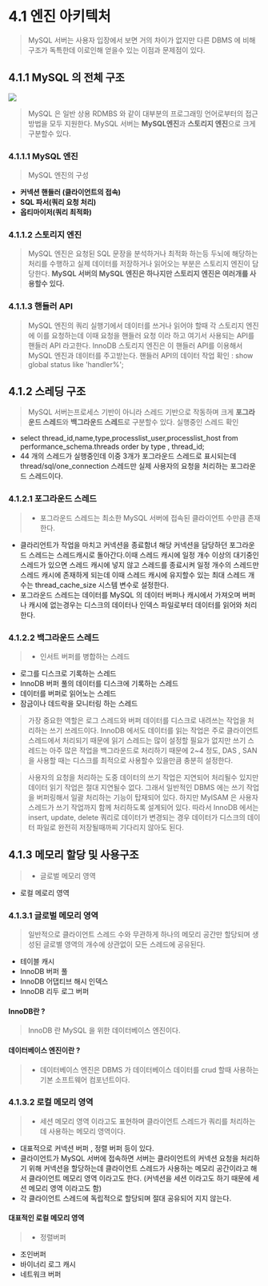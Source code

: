 # 4.1 엔진 아키텍처
>MySQL 서버는 사용자 입장에서 보면 거의 차이가 없지만 다른 DBMS 에 비해 구조가 독특한데 이로인해 얻을수 있는 이점과 문제점이 있다.

## 4.1.1 MySQL 의 전체 구조

![](https://velog.velcdn.com/images/cmong0516/post/307692bc-e760-4a81-b262-16880efb1112/image.png)

> MySQL 은 일반 상용 RDMBS 와 같이 대부분의 프로그래밍 언어로부터의 접근 방법을 모두 지원한다.
MySQL 서버는 **MySQL엔진**과 **스토리지 엔진**으로 크게 구분할수 있다.

### 4.1.1.1 MySQL 엔진
> MySQL 엔진의 구성
- **커넥션 핸들러 (클라이언트의 접속)**
- **SQL 파서(쿼리 요청 처리)**
- **옵티마이저(쿼리 최적화)**

### 4.1.1.2 스토리지 엔진
> MySQL 엔진은 요청된 SQL 문장을 분석하거나 최적화 하는등 두뇌에 해당하는 처리를 수행하고 실제 데이터를 저장하거나 읽어오는 부분은 스토리지 엔진이 담당한다.
**MySQL 서버의 MySQL 엔진은 하나지만 스토리지 엔진은 여러개를 사용할수 있다.**

### 4.1.1.3 핸들러 API
> MySQL 엔진의 쿼리 실행기에서 데이터를 쓰거나 읽어야 할때 각 스토리지 엔진에 이를 요청하는데 이때 요청을 핸들러 요청 이라 하고 여기서 사용되는 API를 핸들러 API 라고한다.
InnoDB 스토리지 엔진은 이 핸들러 API를 이용해서 MySQL 엔진과 데이터를 주고받는다.
핸들러 API의 데이터 작업 확인 : show global status like 'handler%';

## 4.1.2 스레딩 구조
> MySQL 서버는프로세스 기반이 아니라 스레드 기반으로 작동하며 크게 **포그라운드 스레드**와 **백그라운드 스레드**로 구분할수 있다.
실행중인 스레드 확인
- select thread_id,name,type,processlist_user,processlist_host from performance_schema.threads order by type , thread_id;
- 44 개의 스레드가 실행중인데 이중 3개가 포그라운드 스레드로 표시되는데 thread/sql/one_connection 스레드만 실제 사용자의 요청을 처리하는 포그라운드 스레드이다.

### 4.1.2.1 포그라운드 스레드
>- 포그라운드 스레드는 최소한 MySQL 서버에 접속된 클라이언트 수만큼 존재한다.
- 클라리언트가 작업을 마치고 커넥션을 종료함녀 해당 커넥션을 담당하던 포그라운드 스레드는 스레드캐시로 돌아간다.이때 스레드 캐시에 일정 개수 이상의 대기중인 스레드가 있으면 스레드 캐시에 넣지 않고 스레드를 종료시켜 일정 개수의 스레드만 스레드 캐시에 존재하게 되는데 이때 스레드 캐시에 유지할수 있는 최대 스레드 개수는 thread_cache_size 시스템 변수로 설정한다.
- 포그라운드 스레드는 데이터를 MySQL 의 데이터 버퍼나 캐시에서 가져오며 버퍼나 캐시에 없는경우는 디스크의 데이터나 인덱스 파일로부터 데이터를 읽어와 처리한다.

### 4.1.2.2 백그라운드 스레드
>- 인서트 버퍼를 병합하는 스레드
- 로그를 디스크로 기록하는 스레드
- InnoDB 버퍼 풀의 데이터를 디스크에 기록하는 스레드
- 데이터를 버퍼로 읽어노는 스레드
- 잠금이나 데드락을 모니터링 하는 스레드

>가장 중요한 역할은 로그 스레드와 버퍼 데이터를 디스크로 내려쓰는 작업을 처리하는 쓰기 쓰레드이다.
InnoDB 에서도 데이터를 읽는 작업은 주로 클라이언트 스레드에서 처리되기 때문에 읽기 스레드는 많이 설정할 필요가 없지만 쓰기 스레드는 아주 많은 작업을 백그라운드로 처리하기 때문에 2~4 정도, DAS , SAN 을 사용할 때는 디스크를 최적으로 사용할수 있을만큼 충분히 설정한다.

>사용자의 요청을 처리하는 도중 데이터의 쓰기 작업은 지연되어 처리될수 있지만 데이터 읽기 작업은 절대 지연될수 없다. 그래서 일반적인 DBMS 에는 쓰기 작업을 버퍼링해서 일괄 처리하는 기능이 탑재되어 있다.
하지만 MyISAM 은 사용자 스레드가 쓰기 작업까지 함께 처리하도록 설계되어 있다.
따라서 InnoDB 에서는 insert, update, delete 쿼리로 데이터가 변경되는 경우 데이터가 디스크의 데이터 파일로 완전히 저장될때까찌 기다리지 않아도 된다.


## 4.1.3 메모리 할당 및 사용구조
>- 글로벌 메모리 영역
- 로컬 메로리 영역

### 4.1.3.1 글로벌 메모리 영역
> 일반적으로 클라이언트 스레드 수와 무관하게 하나의 메모리 공간만 할당되며 생성된 글로별 영역의 개수에 상관없이 모든 스레드에 공유된다.
- 테이블 캐시
- InnoDB 버퍼 풀
- InnoDB 어댑티브 해시 인덱스
- InnoDB 리두 로그 버퍼

#### InnoDB란 ?
> InnoDB 란 MySQL 을 위한 데이터베이스 엔진이다.

#### 데이터베이스 엔진이란 ?
> - 데이터베이스 엔진은 DBMS 가 데이터베이스 데이터를 crud 할때 사용하는 기본 소프트웨어 컴포넌트이다.

### 4.1.3.2 로컬 메모리 영역
>- 세션 메모리 영역 이라고도 표현하며 클라이언트 스레드가 쿼리를 처리하는데 사용하는 메모리 영역이다.
- 대표적으로 커넥션 버퍼 , 정렬 버퍼 등이 있다.
- 클라이언트가 MySQL 서버에 접속하면 서버는 클라이언트의 커넥션 요청을 처리하기 위해 커넥션을 할당하는데 클라이언트 스레드가 사용하는 메모리 공간이라고 해서 클라이언트 메모리 영역 이라고도 한다. (커넥션을 세션 이라고도 하기 때문에 세션 메모리 영역 이라고도 함)
- 각 클라이언트 스레드에 독립적으로 할당되며 절대 공유되어 지지 않는다.

#### 대표적인 로컬 메모리 영역
>- 정렬버퍼
- 조인버퍼
- 바이너리 로그 캐시
- 네트워크 버퍼
